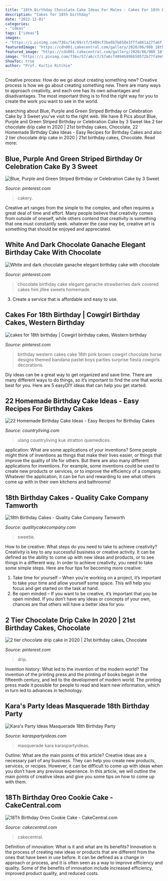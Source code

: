 ```yaml
---
title: "18th Birthday Chocolate Cake Ideas For Males : Cakes For 18th Birthday"
description: "Cakes for 18th birthday"
date: "2022-12-01"
categories:
- "ideas"
tags: ["ideas"]
images:
- "https://i.pinimg.com/736x/54/89/cf/5489cf3be8b7b858e3fffa861a27fa6f.jpg"
featuredImage: "https://cdn001.cakecentral.com/gallery/2020/06/900_18th-birthday-oreo-cookie-cake-780239X38sx.jpg"
featured_image: "https://cdn001.cakecentral.com/gallery/2020/06/900_18th-birthday-oreo-cookie-cake-780239X38sx.jpg"
image: "https://i.pinimg.com/736x/57/a6/cf/57a6cf4094b99bb505f2b77fa9e92ea2.jpg"
ShowToc: true
author: "Prof. Kurtis Ritchie"
---
```



Creative process: How do we go about creating something new?
Creative process is how we go about creating something new. There are many ways to approach creativity, and each one has its own advantages and disadvantages. The most important thing is to find the right way for you to create the work you want to see in the world.

	

		
searching about Blue, Purple and Green Striped Birthday or Celebration Cake by 3 Sweet you've visit to the right web. We have 8 Pics about Blue, Purple and Green Striped Birthday or Celebration Cake by 3 Sweet like 2 tier chocolate drip cake in 2020 | 21st birthday cakes, Chocolate, 22 Homemade Birthday Cake Ideas - Easy Recipes for Birthday Cakes and also 2 tier chocolate drip cake in 2020 | 21st birthday cakes, Chocolate. Read more:
		
    
## Blue, Purple And Green Striped Birthday Or Celebration Cake By 3 Sweet

<img loading=lazy src="https://i.pinimg.com/736x/20/ae/c9/20aec93d668b7cbeeb8258131963832e.jpg" onerror="this.onerror=null;this.src='https://tse1.mm.bing.net/th?id=OIP.s2BI2FbTboIjg58E97iiDQHaJ3&amp;pid=15.1';" alt="Blue, Purple and Green Striped Birthday or Celebration Cake by 3 Sweet">

_Source: pinterest.com_

>cakery. 

	

Creative art ranges from the simple to the complex, and often requires a great deal of time and effort. Many people believe that creativity comes from outside of oneself, while others contend that creativity is something that one must constantly seek. whatever the case may be, creative art is something that should be enjoyed and appreciated.

    
## White And Dark Chocolate Ganache Elegant Birthday Cake With Chocolate

<img loading=lazy src="https://i.pinimg.com/736x/57/a6/cf/57a6cf4094b99bb505f2b77fa9e92ea2.jpg" onerror="this.onerror=null;this.src='https://tse3.mm.bing.net/th?id=OIP.V9x38dqGnGtk0yEqaK5mCAHaH2&amp;pid=15.1';" alt="White and dark chocolate ganache elegant birthday cake with chocolate">

_Source: pinterest.com_

>chocolate birthday cake elegant ganache strawberries dark covered cakes him jillee sweets homemade. 

	

3. Create a service that is affordable and easy to use.

    
## Cakes For 18th Birthday | Cowgirl Birthday Cakes, Western Birthday

<img loading=lazy src="https://i.pinimg.com/736x/67/cb/c3/67cbc33345caee27e5b52bd2d556608f--th-birthday-party-birthday-cakes-for-girls.jpg" onerror="this.onerror=null;this.src='https://tse4.mm.bing.net/th?id=OIP.BJPhFpcfVobHRi31N4tuiAHaJ3&amp;pid=15.1';" alt="cakes for 18th birthday | Cowgirl birthday cakes, Western birthday">

_Source: pinterest.com_

>birthday western cakes cake 18th pink brown cowgirl chocolate horse designs themed bandana pastel boys parties surprise fiesta cowgirls decorations. 

	

Diy ideas can be a great way to get organized and save time. There are many different ways to do things, so it’s important to find the one that works best for you. Here are 5 easyDIY ideas that can help you get started: 

    
## 22 Homemade Birthday Cake Ideas - Easy Recipes For Birthday Cakes

<img loading=lazy src="https://hips.hearstapps.com/clv.h-cdn.co/assets/cm/15/09/54f0fe075a685_-_gettyimages_860558061.jpg?crop=0.8446821152703506xw:1xh;center,top&amp;resize=768:*" onerror="this.onerror=null;this.src='https://tse3.mm.bing.net/th?id=OIP.xEu_MSOQwTrWEwJIInPVbwHaLH&amp;pid=15.1';" alt="22 Homemade Birthday Cake Ideas - Easy Recipes for Birthday Cakes">

_Source: countryliving.com_

>ulang countryliving kue stratton quemedices. 

	

application: What are some applications of your inventions?
Some people might think of inventions as things that make their lives easier, or things that improve the quality of life for others. But there are also many different applications for inventions. For example, some inventions could be used to create new products or services, or to improve the efficiency of a company. Whatever the application, it can be fun and rewarding to see what others come up with in their own kitchens and bathrooms!

    
## 18th Birthday Cakes - Quality Cake Company Tamworth

<img loading=lazy src="https://w2d8a5y9.stackpathcdn.com/wp-content/uploads/2019/06/pink-sweetie-drip-custom-topper-645x1030.jpg" onerror="this.onerror=null;this.src='https://tse1.mm.bing.net/th?id=OIP.OZDz75f5IwYsE50lPAZxJAHaL0&amp;pid=15.1';" alt="18th Birthday Cakes - Quality Cake Company Tamworth">

_Source: qualitycakecompany.com_

>sweetie. 

	

How to be creative: What steps do you need to take to achieve creativity?
Creativity is key to any successful business or creative activity. It can be defined as the ability to come up with new ideas and products, or to see things in a different way. In order to achieve creativity, you need to take some simple steps. Here are four tips for becoming more creative: 
1) Take time for yourself – When you’re working on a project, it’s important to take your time and allow yourself some space. This will help you focus and get started on the task at hand. 
2) Be open minded – If you want to be creative, it’s important that you be open minded. If you don’t have any ideas or concepts of your own, chances are that others will have a better idea for you.

    
## 2 Tier Chocolate Drip Cake In 2020 | 21st Birthday Cakes, Chocolate

<img loading=lazy src="https://i.pinimg.com/736x/54/89/cf/5489cf3be8b7b858e3fffa861a27fa6f.jpg" onerror="this.onerror=null;this.src='https://tse1.mm.bing.net/th?id=OIP.AKgaw8cLst3ulcQdjh4EBQHaLn&amp;pid=15.1';" alt="2 tier chocolate drip cake in 2020 | 21st birthday cakes, Chocolate">

_Source: pinterest.com_

>drip. 

	

Invention history: What led to the invention of the modern world?
The invention of the printing press and the printing of books began in the fifteenth century, and led to the development of modern world. The printing press made it possible for people to read and learn new information, which in turn led to advances in technology.

    
## Kara&#039;s Party Ideas Masquerade 18th Birthday Party

<img loading=lazy src="https://karaspartyideas.com/wp-content/uploads/2015/02/Masquerade-18th-Birthday-Party-via-Karas-Party-Ideas-KarasPartyIdeas.com26-624x934.jpg" onerror="this.onerror=null;this.src='https://tse2.mm.bing.net/th?id=OIP.Twyb3BcHMb5-teZp4FHzLwHaLF&amp;pid=15.1';" alt="Kara&#039;s Party Ideas Masquerade 18th Birthday Party">

_Source: karaspartyideas.com_

>masquerade kara karaspartyideas. 

	

Outline: What are the main points of this article?
Creative ideas are a necessary part of any business. They can help you create new products, services, or recipes. However, it can be difficult to come up with ideas when you don’t have any previous experience. In this article, we will outline the main points of creative ideas and give you some tips on how to come up with them.

    
## 18Th Birthday Oreo Cookie Cake - CakeCentral.com

<img loading=lazy src="https://cdn001.cakecentral.com/gallery/2020/06/900_18th-birthday-oreo-cookie-cake-780239X38sx.jpg" onerror="this.onerror=null;this.src='https://tse1.mm.bing.net/th?id=OIP.QieW5tHNnel4I4aR6aI_5QHaOu&amp;pid=15.1';" alt="18Th Birthday Oreo Cookie Cake - CakeCentral.com">

_Source: cakecentral.com_

>cakecentral. 

	

Definition of innovation: What is it and what are its benefits?
Innovation is the process of creating new ideas or products that are different from the ones that have been in use before. It can be defined as a change in approach or process, and it is often seen as a way to improve efficiency and quality. Some of the benefits of innovation include increased efficiency, improved product quality, and reduced costs.

